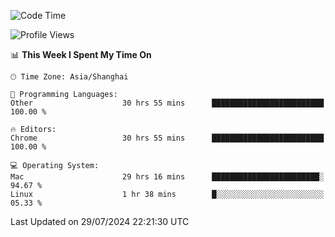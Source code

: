 <!--START_SECTION:waka-->
![Code Time](http://img.shields.io/badge/Code%20Time-2%2C547%20hrs%2028%20mins-blue)

![Profile Views](http://img.shields.io/badge/Profile%20Views-0-blue)

📊 **This Week I Spent My Time On** 

```text
🕑︎ Time Zone: Asia/Shanghai

💬 Programming Languages: 
Other                    30 hrs 55 mins      █████████████████████████   100.00 % 

🔥 Editors: 
Chrome                   30 hrs 55 mins      █████████████████████████   100.00 % 

💻 Operating System: 
Mac                      29 hrs 16 mins      ████████████████████████░   94.67 % 
Linux                    1 hr 38 mins        █░░░░░░░░░░░░░░░░░░░░░░░░   05.33 % 
```


 Last Updated on 29/07/2024 22:21:30 UTC
<!--END_SECTION:waka-->